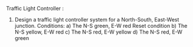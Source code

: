 Traffic Light Controller :

1. Design a traffic light controller system for a North-South, East-West junction.
    Conditions:
      a) The N-S green, E-W red    Reset condition
      b) The N-S yellow, E-W red
      c) The N-S red,   E-W yellow
      d) The N-S red, E-W green
